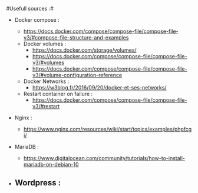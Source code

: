 #Usefull sources :#
- Docker compose :
    - https://docs.docker.com/compose/compose-file/compose-file-v3/#compose-file-structure-and-examples
    - Docker volumes :
        - https://docs.docker.com/storage/volumes/
        - https://docs.docker.com/compose/compose-file/compose-file-v3/#volumes
        - https://docs.docker.com/compose/compose-file/compose-file-v3/#volume-configuration-reference
    - Docker Networks :
        - https://w3blog.fr/2016/09/20/docker-et-ses-networks/
    - Restart container on failure :
        - https://docs.docker.com/compose/compose-file/compose-file-v3/#restart

- Nginx :
    - https://www.nginx.com/resources/wiki/start/topics/examples/phpfcgi/

- MariaDB :
    - https://www.digitalocean.com/community/tutorials/how-to-install-mariadb-on-debian-10

- Wordpress :
    - 

